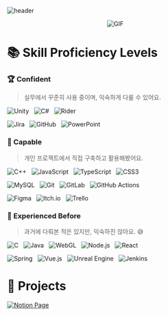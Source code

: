 ![header](https://capsule-render.vercel.app/api?type=waving&color=0:98ff98,100:00b386&height=160&section=header&text=%F0%9F%8C%B3%20Welcome%20to%20Garden's%20GitHub!%20%F0%9F%8E%89&fontSize=50&fontColor=ffffff&textBg=false&animation=twinkling&fontAlign=50&fontAlignY=30)

<p align="center">
  <img src="https://user-images.githubusercontent.com/74038190/212747903-e9bdf048-2dc8-41f9-b973-0e72ff07bfba.gif" alt="GIF" />
</p>

# 📚 Skill Proficiency Levels

### 🏆 Confident  
> 실무에서 꾸준히 사용 중이며, 익숙하게 다룰 수 있어요.

<p align="left">
  <img src="https://img.shields.io/badge/Unity-000000?style=flat&logo=unity&logoColor=white" alt="Unity" />&nbsp;&nbsp;
  <img src="https://img.shields.io/badge/C%23-239120?style=flat&logo=csharp&logoColor=white" alt="C#" />&nbsp;&nbsp;
  <img src="https://img.shields.io/badge/Rider-000000?style=flat&logo=Rider&logoColor=white&labelColor=crimson" alt="Rider" />
</p>

<p align="left">
  <img src="https://img.shields.io/badge/Jira-0A0FFF?style=flat&logo=jira&logoColor=white" alt="Jira" />&nbsp;&nbsp;
  <img src="https://img.shields.io/badge/GitHub-121011?style=flat&logo=github&logoColor=white" alt="GitHub" />&nbsp;&nbsp;
  <img src="https://img.shields.io/badge/PowerPoint-B7472A?style=flat&logo=microsoft-powerpoint&logoColor=white" alt="PowerPoint" />
</p>



### 💪 Capable  
> 개인 프로젝트에서 직접 구축하고 활용해봤어요.

<p align="left">
  <img src="https://img.shields.io/badge/C++-00599C?style=flat&logo=c%2B%2B&logoColor=white" alt="C++" />&nbsp;&nbsp;
  <img src="https://img.shields.io/badge/JavaScript-F7DF1E?style=flat&logo=javascript&logoColor=black" alt="JavaScript" />&nbsp;&nbsp;
  <img src="https://img.shields.io/badge/TypeScript-007ACC?style=flat&logo=typescript&logoColor=white" alt="TypeScript" />&nbsp;&nbsp;
  <img src="https://img.shields.io/badge/CSS3-1572B6?style=flat&logo=css3&logoColor=white" alt="CSS3" />
</p>

<p align="left">
  <img src="https://img.shields.io/badge/MySQL-4479A1?style=flat&logo=mysql&logoColor=white" alt="MySQL" />&nbsp;&nbsp;
  <img src="https://img.shields.io/badge/Git-F05033?style=flat&logo=git&logoColor=white" alt="Git" />&nbsp;&nbsp;
  <img src="https://img.shields.io/badge/GitLab-181717?style=flat&logo=gitlab&logoColor=white" alt="GitLab" />&nbsp;&nbsp;
  <img src="https://img.shields.io/badge/GitHub%20Actions-2671E5?style=flat&logo=githubactions&logoColor=white" alt="GitHub Actions" />
</p>

<p align="left">
  <img src="https://img.shields.io/badge/Figma-F24E1E?style=flat&logo=figma&logoColor=white" alt="Figma" />&nbsp;&nbsp;
  <img src="https://img.shields.io/badge/Itch.io-FF0B34?style=flat&logo=itchdotio&logoColor=white" alt="Itch.io" />&nbsp;&nbsp;
  <img src="https://img.shields.io/badge/Trello-026AA7?style=flat&logo=trello&logoColor=white" alt="Trello" />
</p>



### 🤔 Experienced Before  
> 과거에 다뤄본 적은 있지만, 익숙하진 않아요. 😅

<p align="left">
  <img src="https://img.shields.io/badge/C-00599C?style=flat&logo=c&logoColor=white" alt="C" />&nbsp;&nbsp;
  <img src="https://img.shields.io/badge/Java-ED8B00?style=flat&logo=openjdk&logoColor=white" alt="Java" />&nbsp;&nbsp;
  <img src="https://img.shields.io/badge/WebGL-990000?style=flat&logo=webgl&logoColor=white" alt="WebGL" />&nbsp;&nbsp;
  <img src="https://img.shields.io/badge/Node.js-6DA55F?style=flat&logo=node.js&logoColor=white" alt="Node.js" />&nbsp;&nbsp;
  <img src="https://img.shields.io/badge/React-20232A?style=flat&logo=react&logoColor=61DAFB" alt="React" />
</p>

<p align="left">
  <img src="https://img.shields.io/badge/Spring-6DB33F?style=flat&logo=spring&logoColor=white" alt="Spring" />&nbsp;&nbsp;
  <img src="https://img.shields.io/badge/Vue.js-35495E?style=flat&logo=vuedotjs&logoColor=4FC08D" alt="Vue.js" />&nbsp;&nbsp;
  <img src="https://img.shields.io/badge/Unreal%20Engine-313131?style=flat&logo=unrealengine&logoColor=white" alt="Unreal Engine" />&nbsp;&nbsp;
  <img src="https://img.shields.io/badge/Jenkins-2C5263?style=flat&logo=jenkins&logoColor=white" alt="Jenkins" />
</p>
  
  

  
# 🌟 Projects

<a href="https://www.notion.so/21a1c410bfd6804b82fbf92517e35e19?v=21a1c410bfd6812bb92b000c051f4119&source=copy_link" target="_blank" rel="noopener noreferrer">
  <img src="https://img.shields.io/badge/Notion_Page-000000?style=for-the-badge&logo=notion&logoColor=white" alt="Notion Page" />
</a>

